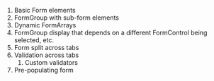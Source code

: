 1. Basic Form elements
2. FormGroup with sub-form elements
3. Dynamic FormArrays
4. FormGroup display that depends on a different FormControl being selected, etc.
5. Form split across tabs
6. Validation across tabs
   1. Custom validators
7. Pre-populating form
